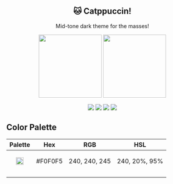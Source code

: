 <p align="center">
  <h2 align="center">🐱 Catppuccin!</h2>
</p>

<p align="center">Mid-tone dark theme for the masses!</p>

<p align="center">
  <img src="https://raw.githubusercontent.com/catppuccin/catppuccin/dev/assets/palette/morning_palette.png" width="165" />
  <img src="https://raw.githubusercontent.com/catppuccin/catppuccin/dev/assets/palette/night_palette.png" width="165" />
</p>

<p align="center">
    <a href="https://github.com/catppuccin/catppuccin/stargazers"><img src="https://img.shields.io/github/stars/catppuccin/catppuccin?colorA=221e2f&colorB=b9c4e3&style=for-the-badge&logo=starship style=flat-square"></a>
    <a href="https://github.com/catppuccin/catppuccin/releases/latest"><img src="https://img.shields.io/github/release/catppuccin/catppuccin.svg?&style=for-the-badge&label=Release&logo=github&logoColor=eceff4&colorA=221e2f&colorB=f6bbe7"/></a> 
    <a href="https://github.com/catppuccin/catppuccin/issues"><img src="https://img.shields.io/github/issues/catppuccin/catppuccin?colorA=221e2f&colorB=e7a988&style=for-the-badge&logo=bugatti"></a>
    <a href="https://github.com/catppuccin/catppuccin/network/members"><img src="https://img.shields.io/github/forks/catppuccin/catppuccin?colorA=221e2f&colorB=f0a8e4&style=for-the-badge&logo=github"></a>
</p>

## Color Palette

| Palette                                                                                                            | Hex     | RGB           | HSL           |
|--------------------------------------------------------------------------------------------------------------------|---------|---------------|---------------|
| <p align="center"><img src="https://raw.githubusercontent.com/catppuccin/catppuccin/dev/assets/circles/png/white.png" width="20" /></p>| #F0F0F5 | 240, 240, 245 | 240, 20%, 95% |
|                                                                                                                    |         |               |               |
|                                                                                                                    |         |               |               |
